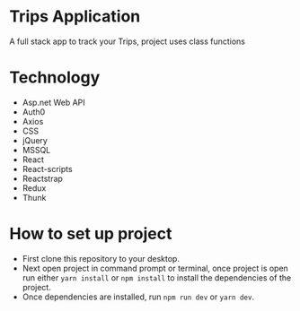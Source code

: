 # Trips Application
A full stack app to track your Trips, project uses class functions

# Technology
- Asp.net Web API
- Auth0
- Axios
- CSS
- jQuery
- MSSQL
- React
- React-scripts
- Reactstrap
- Redux
- Thunk

# How to set up project
- First clone this repository to your desktop.
- Next open project in command prompt or terminal, once project is open run either `yarn install` or `npm install` to install the dependencies of the project.
- Once dependencies are installed, run `npm run dev` or `yarn dev`.
